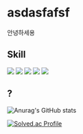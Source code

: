 # asdasfafsf
안녕하세용
## Skill
<img src="https://img.shields.io/badge/Javascript-F7DF1E?style=flat-square&logo=Javascript&logoColor=white"/> <img src="https://img.shields.io/badge/Typescript-3178C6?style=flat-square&logo=Typescript&logoColor=white"/>  <img src="https://img.shields.io/badge/React-61DAFB?style=flat-square&logo=React&logoColor=white"/> <img src="https://img.shields.io/badge/NestJS-E0234E?style=flat-square&logo=NestJS&logoColor=white"/> <img src="https://img.shields.io/badge/Node.js-339933?style=flat-square&logo=Node.js&logoColor=white"/>

## ?
![Anurag's GitHub stats](https://github-readme-stats.vercel.app/api?username=asdasfafsf&show=reviews,discussions_started,discussions_answered,prs_merged,prs_merged_percentage)

[![Solved.ac Profile](http://mazassumnida.wtf/api/v2/generate_badge?boj=asdasfafsf)](https://solved.ac/asdasfafsf/)

